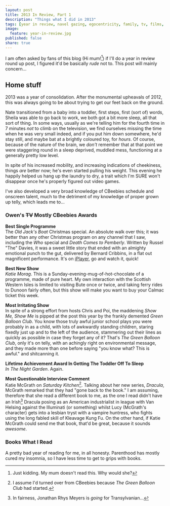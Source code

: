 ```yaml
---
layout: post
title: 2013 In Review, Part 1
description: "Things what I did in 2013"
tags: [year in review, navel gazing, egocentricity, family, tv, films, books]
image:
  feature: year-in-review.jpg
published: false
share: true
---
```


I am often asked by fans of this blog (Hi mum![^1]) if I'll do a year in review 
round up post, I figured it'd be basically _rude_ not to. This post will mainly
concern...

## Home stuff

2013 was a year of consolidation. After the monumental upheavals of 2012, this
was always going to be about trying to get our feet back on the ground.

Nate transitioned from a baby into a toddler, first steps, first (sort of) words,
Sheila was able to go back to work, we both got a bit more sleep, all that sort 
of thing. In some ways, usually as we're telling him for the fourth time in 7 minutes
_not_ to climb on the television, we find ourselves missing the time when he was 
very small indeed, and if you put him down somewhere, he'd stay still, and maybe bat 
at a brightly coloured toy, for _hours_. Of course, because of the nature of the
brain, we _don't_ remember that at that point we were staggering round in a sleep 
deprived, muddled mess, functioning at a generally pretty low level.

In spite of his increased mobility, and increasing indications of cheekiness, things
_are_ better now; he's even started pulling his weight. This evening he happily helped
us hang up the laundry to dry, a trait which I'm SURE won't disappear once he's 
properly figured out video games.

I've also developed a very broad knowledge of CBeebies schedule and onscreen talent,
much to the detriment of my knowledge of proper grown up telly, which leads me to...

### Owen's <strike>TV</strike> Mostly CBeebies Awards

__Best Single Programme__  
The _Old Jack's Boat_ Christmas special. An absolute walk over this; it was better
than any other Christmas program on any channel that I saw, including the _Who_ 
special and _Death Comes to Pemberly_. Written by Russel "The" Davies, it was a sweet
little story that ended with an almighty emotional punch to the gut, delivered by 
Bernard Cribbins, in a flat out magnificent performance. It's on [iPlayer](http://www.bbc.co.uk/iplayer/episode/b03mnk7d/Old_Jacks_Boat_The_Christmas_Quest/), go and watch it, quick!

__Best New Show__  
_Katie Morag_. This is a Sunday-evening-mug-of-hot-chocolate of a programme, made of 
pure heart. My own interaction with the Scottish Western Isles is limited to visiting Bute 
once or twice, and taking ferry rides to Dunoon fairly often, but this show will make you
want to buy your Calmac ticket this week.

__Most Irritating Show__  
In spite of a strong effort from hosts Chris and Poi, the maddening _Show Me, Show Me_ is pipped
at the post this year by the frankly demented _Green Balloon Club_. You know those truly awful
junior school plays you were probably in as a child, with lots of awkwardly standing 
children, staring fixedly just up and to the left of the audience, stammering out their
lines as quickly as possible in case they forget any of it? That's _The Green Balloon Club_, 
only it's on telly, with an achingly right on environmental message, and they made more than
one before saying "you know what? This is awful." and shitcanning it.

__Lifetime Achievement Award In Getting The Toddler Off To Sleep__  
_In The Night Garden_. Again.

__Most Questionable Interview Comment__  
Katie McGrath on _Saturday Kitchen_[^2]. Talking about her new series, _Dracula_,
McGrath remarked that they had "gone back to the book." I am assuming, therefore that she
read a different book to me, as the one I read didn't have an Irish[^3] Dracula posing as
an American industrialist in league with Van Helsing against the Illuminati (or something)
whilst Lucy (McGrath's character) gets into a lesbian tryst with a vampire huntress, who
fights using the long fabled skill of Kleavage Kung Fu. On the other hand, if Katie McGrath
could send me that book, that'd be great, because it sounds _awesome_.

### Books What I Read

A pretty bad year of reading for me, in all honesty. Parenthood has mostly cured my insomnia, 
so I have less time to get to grips with books.

[^1]: Just kidding. My mum doesn't read this. Why would she?
[^2]: I assume I'd turned over from CBeebies because _The Green Balloon Club_ had started.
[^3]: In fairness, Jonathan Rhys Meyers is _going_ for Transylvanian...